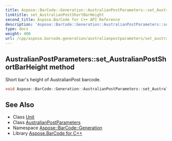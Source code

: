 ```yaml
---
title: Aspose::BarCode::Generation::AustralianPostParameters::set_AustralianPostShortBarHeight method
linktitle: set_AustralianPostShortBarHeight
second_title: Aspose.BarCode for C++ API Reference
description: 'Aspose::BarCode::Generation::AustralianPostParameters::set_AustralianPostShortBarHeight method. Short bar''s height of AustralianPost barcode in C++.'
type: docs
weight: 400
url: /cpp/aspose.barcode.generation/australianpostparameters/set_australianpostshortbarheight/
---
```

## AustralianPostParameters::set_AustralianPostShortBarHeight method


Short bar's height of AustralianPost barcode.

```cpp
void Aspose::BarCode::Generation::AustralianPostParameters::set_AustralianPostShortBarHeight(System::SharedPtr<Unit> value)
```

## See Also

* Class [Unit](../../unit/)
* Class [AustralianPostParameters](../)
* Namespace [Aspose::BarCode::Generation](../../)
* Library [Aspose.BarCode for C++](../../../)

